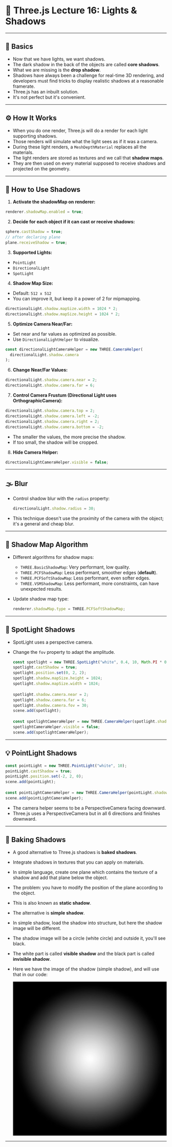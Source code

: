 # 🌟 Three.js Lecture 16: Lights & Shadows

---

## 📝 Basics

- Now that we have lights, we want shadows.
- The dark shadow in the back of the objects are called **core shadows**.
- What we are missing is the **drop shadow**.
- Shadows have always been a challenge for real-time 3D rendering, and developers must find tricks to display realistic shadows at a reasonable framerate.
- Three.js has an inbuilt solution.
- It's not perfect but it's convenient.

---

## ⚙️ How It Works

- When you do one render, Three.js will do a render for each light supporting shadows.
- Those renders will simulate what the light sees as if it was a camera.
- During these light renders, a `MeshDepthMaterial` replaces all the materials.
- The light renders are stored as textures and we call that **shadow maps**.
- They are then used on every material supposed to receive shadows and projected on the geometry.

---

## 🚀 How to Use Shadows

1. **Activate the shadowMap on renderer:**
  ```js
  renderer.shadowMap.enabled = true;
  ```

2. **Decide for each object if it can cast or receive shadows:**
  ```js
  sphere.castShadow = true;
  // after declaring plane
  plane.receiveShadow = true;
  ```

3. **Supported Lights:**
  - `PointLight`
  - `DirectionalLight`
  - `SpotLight`

4. **Shadow Map Size:**
  - Default: `512 x 512`
  - You can improve it, but keep it a power of 2 for mipmapping.
  ```js
  directionalLight.shadow.mapSize.width = 1024 * 2;
  directionalLight.shadow.mapSize.height = 1024 * 2;
  ```

5. **Optimize Camera Near/Far:**
  - Set near and far values as optimized as possible.
  - Use `DirectionalLightHelper` to visualize.
  ```js
  const directionalLightCameraHelper = new THREE.CameraHelper(
    directionalLight.shadow.camera
  );
  ```

6. **Change Near/Far Values:**
  ```js
  directionalLight.shadow.camera.near = 2;
  directionalLight.shadow.camera.far = 6;
  ```

7. **Control Camera Frustum (Directional Light uses OrthographicCamera):**
  ```js
  directionalLight.shadow.camera.top = 2;
  directionalLight.shadow.camera.left = -2;
  directionalLight.shadow.camera.right = 2;
  directionalLight.shadow.camera.bottom = -2;
  ```

  - The smaller the values, the more precise the shadow.
  - If too small, the shadow will be cropped.

8. **Hide Camera Helper:**
  ```js
  directionalLightCameraHelper.visible = false;
  ```

---

## 🌫️ Blur

- Control shadow blur with the `radius` property:
  ```js
  directionalLight.shadow.radius = 30;
  ```
- This technique doesn't use the proximity of the camera with the object; it's a general and cheap blur.

---

## 🧮 Shadow Map Algorithm

- Different algorithms for shadow maps:
  - `THREE.BasicShadowMap`: Very performant, low quality.
  - `THREE.PCFShadowMap`: Less performant, smoother edges (**default**).
  - `THREE.PCFSoftShadowMap`: Less performant, even softer edges.
  - `THREE.VSMShadowMap`: Less performant, more constraints, can have unexpected results.

- Update shadow map type:
  ```js
  renderer.shadowMap.type = THREE.PCFSoftShadowMap;
  ```

---

## 🔦 SpotLight Shadows

- SpotLight uses a perspective camera.
- Change the `fov` property to adapt the amplitude.

  ```js
  const spotlight = new THREE.SpotLight("white", 0.4, 10, Math.PI * 0.3);
  spotlight.castShadow = true;
  spotlight.position.set(0, 2, 2);
  spotlight.shadow.mapSize.height = 1024;
  spotlight.shadow.mapSize.width = 1024;

  spotlight.shadow.camera.near = 2;
  spotlight.shadow.camera.far = 6;
  spotlight.shadow.camera.fov = 30;
  scene.add(spotlight);

  const spotlightCameraHelper = new THREE.CameraHelper(spotlight.shadow.camera);
  spotlightCameraHelper.visible = false;
  scene.add(spotlightCameraHelper);
  ```

---

## 💡 PointLight Shadows

```js
const pointLight = new THREE.PointLight("white", 10);
pointLight.castShadow = true;
pointLight.position.set(-2, 2, 0);
scene.add(pointLight);

const pointLightCameraHelper = new THREE.CameraHelper(pointLight.shadow.camera);
scene.add(pointLightCameraHelper);
```

- The camera helper seems to be a PerspectiveCamera facing downward.
- Three.js uses a PerspectiveCamera but in all 6 directions and finishes downward.

---

## 🍞 Baking Shadows

- A good alternative to Three.js shadows is **baked shadows**.
- Integrate shadows in textures that you can apply on materials.
- In simple language, create one plane which contains the texture of a shadow and add that plane below the object.
- The problem: you have to modify the position of the plane according to the object.
- This is also known as **static shadow**.
- The alternative is **simple shadow**.
- In simple shadow, load the shadow into structure, but here the shadow image will be different.
- The shadow image will be a circle (white circle) and outside it, you'll see black.
- The white part is called **visible shadow** and the black part is called **invisible shadow**.
- Here we have the image of the shadow (simple shadow), and will use that in our code:

  ![Simple Shadow Example](src/textures/simpleShadow.jpg)

---
